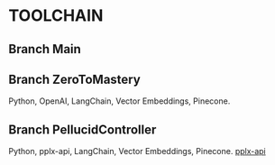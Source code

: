 
# TOOLCHAIN
## Branch Main

## Branch ZeroToMastery
Python, OpenAI, LangChain, Vector Embeddings, Pinecone.

## Branch PellucidController
Python, pplx-api, LangChain, Vector Embeddings, Pinecone. 
[pplx-api](https://blog.perplexity.ai/blog/introducing-pplx-api)